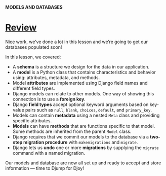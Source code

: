 #### MODELS AND DATABASES

# [Review](https://www.codecademy.com/paths/build-python-web-apps-with-django/tracks/data-in-django/modules/django-models-and-databases/lessons/django-models-and-databases/exercises/review)

Nice work, we’ve done a lot in this lesson and we’re going to get our databases populated soon!

In this lesson, we covered:
* A **schema** is a structure we design for the data in our application.
* A **model** is a Python class that contains characteristics and behavior using: attributes, metadata, and methods.
* Model **attributes** are implemented using Django field names and different field types.
* Django models can relate to other models. One way of showing this connection is to use a **foreign key**.
* Django **field types** accept optional keyword arguments based on key-value pairs such as `null`, `blank`, `choices`, `default`, and `primary_key`.
* Models can contain **metadata** using a nested `Meta` class and providing specific attributes.
* **Models** can have **methods** that are functions specific to that model. Some methods are inherited from the parent `Model` class.
* Django requires that we commit our models to the database via a **two-step migration procedure** with `makemigrations` and `migrate`.
* Django lets us **undo** one or more **migrations** by supplying the `migrate` command with a named migration.

Our models and database are now all set up and ready to accept and store information — time to Djump for Djoy!
